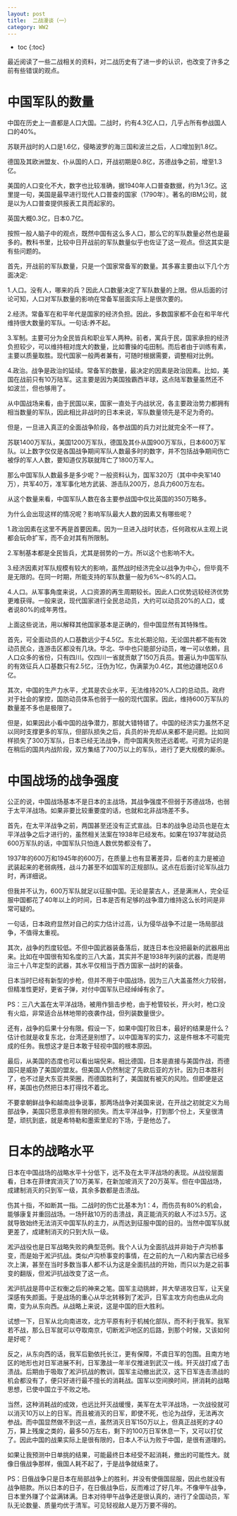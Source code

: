 ```yaml
---
layout: post
title:  二战漫谈（一）
category: WW2 
---
```


* toc
{:toc}

最近阅读了一些二战相关的资料，对二战历史有了进一步的认识，也改变了许多之前有些错误的观点。

# 中国军队的数量

中国在历史上一直都是人口大国。二战时，约有4.3亿人口，几乎占所有参战国人口的40%。

苏联开战时的人口是1.6亿，侵略波罗的海三国和波兰之后，人口增加到1.8亿。

德国及其欧洲盟友、仆从国的人口，开战初期是0.8亿，苏德战争之前，增至1.3亿。

美国的人口变化不大，数字也比较准确，据1940年人口普查数据，约为1.3亿。这里提一句，美国是最早进行现代人口普查的国家（1790年）。著名的IBM公司，就是以为人口普查提供报表工具而起家的。

英国大概0.3亿，日本0.7亿。

按照一般人脑子中的观点，既然中国有这么多人口，那么它的军队数量必然也是最多的。教科书里，比较中日开战前的军队数量似乎也佐证了这一观点。但这其实是有些问题的。

首先，开战前的军队数量，只是一个国家常备军的数量。其多寡主要由以下几个方面决定:

1.人口。没有人，哪来的兵？因此人口数量决定了军队数量的上限。但从后面的讨论可知，人口对军队数量的影响在常备军层面实际上是很次要的。

2.经济。常备军在和平年代是国家的经济负担。因此，多数国家都不会在和平年代维持很大数量的军队。一句话:养不起。

3.军制。主要可分为全民皆兵和职业军人两种。前者，寓兵于民，国家承担的经济负担较少，可以维持相对庞大的数量，比如曹操的屯田制。而后者由于训练有素，主要以质量取胜。现代国家一般两者兼有，可随时根据需要，调整相对比例。

4.政治。战争是政治的延续。常备军的数量，最决定的因素是政治因素。比如，美国在战前只有10万陆军。这主要是因为美国独霸西半球，这点陆军数量虽然还不如波兰，但也够用了。

从中国战场来看，由于民国以来，国家一直处于内战状况，各主要政治势力都拥有相当数量的军队，因此相比非战时的日本来说，军队数量领先是不足为奇的。

但是，一旦进入真正的全面战争阶段，各参战国的兵力对比就完全不一样了。

苏联1400万军队，美国1200万军队，德国及其仆从国900万军队，日本600万军队。以上数字仅仅是各国战争期间军队人数最多时的数字，并不包括战争期间伤亡被俘的军人人数，要知道仅苏联就阵亡了1800万军人。

那么中国军队人数最多是多少呢？一般资料认为，国军320万（其中中央军140万），共军40万，准军事化地方武装、游击队200万，总兵力600万左右。

从这个数量来看，中国军队人数在各主要参战国中仅比英国的350万略多。

为什么会出现这样的情况呢？影响军队最大人数的因素又有哪些呢？

1.政治因素在这里不再是首要因素。因为一旦进入战时状态，任何政权从主观上说都会玩命扩军，而不会对其有所限制。

2.军制基本都是全民皆兵，尤其是弱势的一方。所以这个也影响不大。

3.经济因素对军队规模有较大的影响，虽然战时经济完全以战争为中心，但毕竟不是无限的。在同一时期，所能支持的军队数量一般为6%～8%的人口。

4.人口。从军事角度来说，人口资源的再生周期较长。因此人口优势远较经济优势更难获得。一般来说，现代国家进行全民总动员，大约可以动员20%的人口，或者说80%的成年男性。

上面这些说法，用以解释其他国家基本是正确的，但中国显然有其特殊性。

首先，可全面动员的人口基数远少于4.5亿。东北长期沦陷，无论国共都不能有效动员民众，连游击区都没有几块。华北、华中也只能部分动员，唯一可以依赖，且人口众多的省份，只有四川。仅四川一省就贡献了150万兵员。普遍认为中国军队的有效征兵人口基数只有2.5忆，汪伪为1亿，伪满蒙为0.4亿，其他边疆地区0.6亿。

其次，中国的生产力水平，尤其是农业水平，无法维持20%人口的总动员。政府对于社会的掌控，国防动员体系也弱于一般的现代国家。因此，维持600万军队的数量差不多也是极限了。

但是，如果因此小看中国的战争潜力，那就大错特错了。中国的经济实力虽然不足以同时支撑更多的军队，但部队损失之后，兵员的补充却从来都不是问题。比如同样损失了300万军队，日本已经无法战争，而中国离失败还远着呢。可资为证的是在稍后的国共内战阶段，双方集结了700万以上的军队，进行了更大规模的厮杀。

# 中国战场的战争强度

公正的说，中国战场基本不是日本的主战场，其战争强度不但弱于苏德战场，也弱于太平洋战场。如果非要比较重要度的话，也就和北非战场差不多。

首先，在太平洋战争之前，两国甚至还没有正式宣战。日本的战争总动员也是在太平洋战争之后才进行的，虽然相关法案在1938年已经发布。如果在1937年就动员600万军队的话，中国军队只怕连人数优势都没有了。

1937年的600万和1945年的600万，在质量上也有显著差异，后者的主力是被迫武装起来的老弱病残，战斗力甚至不如国军的正规部队。这点在后面讨论军队战力时，再详细说。

但我并不认为，600万军队就足以征服中国。无论是蒙古人，还是满洲人，完全征服中国都花了40年以上的时间，日本是否有足够的战争潜力维持这么长时间是非常可疑的。

一句话，日本政府显然对自己的实力估计过高，认为侵华战争不过是一场局部战争，不值得太重视。

其次，战争的烈度较低。不但中国武器装备落后，就连日本也没把最新的武器用出来。比如在中国很有知名度的三八大盖，其实并不是1938年列装的武器，而是明治三十八年定型的武器，其水平仅相当于西方国家一战时的装备。

日本当时已经有新型的步枪，但并不用于中国战场，因为三八大盖虽然火力较弱，但精准性更好，更省子弹，对付中国军队已经绰绰有余了。

PS：三八大盖在太平洋战场，被用作狙击步枪，由于枪管较长，开火时，枪口没有火焰，非常适合丛林地带的夜袭作战，但列装数量很少。

还有，战争的后果十分有限。假设一下，如果中国打败日本，最好的结果是什么？估计也就是收复东北，台湾还是别想了。以中国海军的实力，这是件根本不可能完成的任务。我想这才是日本敢于轻视中国的根本原因。

最后，从美国的态度也可以看出端倪来。相比德国，日本是直接与美国作战，而德国只是威胁了美国的盟友。但美国人仍然制定了先欧后亚的方针。因为日本胜利了，也不过是大东亚共荣圈，而德国胜利了，美国就有被灭的风险。但即便是这样，美国也仍然把日本打得找不着北。

不要拿朝鲜战争和越南战争说事，那两场战争对美国来说，在开战之初就定义为局部战争，美国只愿意承担有限的损失。而太平洋战争，打到那个份上，天皇很清楚，顽抗到底，就是希特勒和墨索里尼的下场，于是他怂了。

# 日本的战略水平

日本在中国战场的战略水平十分低下，远不及在太平洋战场的表现。从战役层面看，日本在菲律宾消灭了10万美军，在新加坡消灭了20万英军。但在中国战场，成建制消灭的只到军一级，其余多数都是击溃战。

伤其十指，不如断其一指。二战时的伤亡比基本为1：4，而伤员有80%的机会，能够康复并重回战场。一场歼敌10万的击溃战，真正能消灭的敌人不过3.5万。这就导致始终无法消灭中国军队的主力，从而达到征服中国的目的。当然中国军队就更差了，成建制消灭的只到大队一级。

淞沪战役也是日军战略失败的典型范例。我个人认为全面抗战并非始于卢沟桥事变，而是始于淞沪抗战。类似卢沟桥事变的事情，在之前的九一八和内蒙古已经多次上演，甚至在当时多数当事人都不认为这是全面抗战的开始，而只以为是之前事变的翻版，但淞沪抗战改变了这一点。

淞沪抗战是蒋中正权衡之后的神来之笔。国军主动挑衅，并大举进攻日军，让天皇深感有失颜面。于是战场的重心从华北转移到了淞沪，日军主攻方向也由从北向南，变为从东向西。从战略上来说，这是中国的巨大胜利。

试想一下，日军从北向南进攻，北方平原有利于机械化部队，而不利于我军。我军若不战，那么日军就可以夺取南京，切断淞沪地区的后路，到那个时候，又该如何是好呢？

反之，从东向西的话，我军后勤依托长江，更有保障，不虞日军的包围。且南方地区的地形也对日军进展不利，日军激战一年半仅推进到武汉一线。歼灭战打成了击溃战。后期由于吸取了淞沪抗战的教训，国军主动撤出武汉，这下日军连击溃战的机会都没有了，便只好进行最不擅长的消耗战。国军以空间换时间，拼消耗的战略思想，已使中国立于不败之地。

当然，这种消耗战的成效，也远比歼灭战缓慢，美军在太平洋战场，一次战役就可以消灭10万以上的日军。而且被消灭的日军，即使不死，也沦为战俘，无法再次参战。而中国显然做不到这一点，虽然消灭日军150万以上，但真正战死的才40万，算上残废之类的，最多50万左右，剩下的100万日军休息一下，又可以打仗了。因此中国的战果实际上是很有限的，日本人不认为败于中国，是很有道理的。

如果让我预测中日单挑的结果，可能最终日本经受不起消耗，撤出的可能性大。就像日俄战争那样，俄国人耗不起了，于是战争就结束了。

PS：日俄战争只是日本在局部战争上的胜利，并没有使俄国屈服，因此也就没有战争赔款。所以日本的日子，在日俄战争后，反而难过了好几年。不像甲午战争，日本里外赚了个盆满钵满。日本对待甲午战争还是很认真的，进行了全国动员，军队无论数量、质量均优于清军。可见轻视敌人是万万要不得的。
